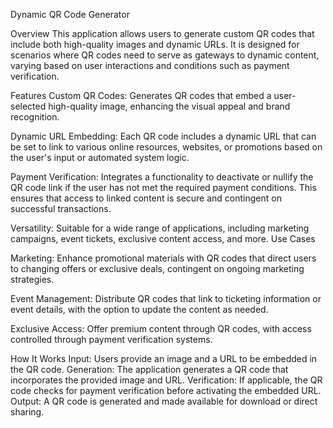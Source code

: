 Dynamic QR Code Generator

Overview
This application allows users to generate custom QR codes that include both high-quality images and dynamic URLs. It is designed for scenarios where QR codes need to serve as gateways to dynamic content, varying based on user interactions and conditions such as payment verification.

Features
Custom QR Codes: Generates QR codes that embed a user-selected high-quality image, enhancing the visual appeal and brand recognition.

Dynamic URL Embedding: Each QR code includes a dynamic URL that can be set to link to various online resources, websites, or promotions based on the user's input or automated system logic.

Payment Verification: Integrates a functionality to deactivate or nullify the QR code link if the user has not met the required payment conditions. This ensures that access to linked content is secure and contingent on successful transactions.

Versatility: Suitable for a wide range of applications, including marketing campaigns, event tickets, exclusive content access, and more.
Use Cases

Marketing: Enhance promotional materials with QR codes that direct users to changing offers or exclusive deals, contingent on ongoing marketing strategies.

Event Management: Distribute QR codes that link to ticketing information or event details, with the option to update the content as needed.

Exclusive Access: Offer premium content through QR codes, with access controlled through payment verification systems.

How It Works
Input: Users provide an image and a URL to be embedded in the QR code.
Generation: The application generates a QR code that incorporates the provided image and URL.
Verification: If applicable, the QR code checks for payment verification before activating the embedded URL.
Output: A QR code is generated and made available for download or direct sharing.
